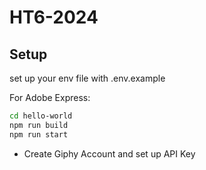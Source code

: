 # HT6-2024


## Setup

set up your env file with .env.example


For Adobe Express:

```zsh
cd hello-world
npm run build
npm run start
```

- Create Giphy Account and set up API Key

